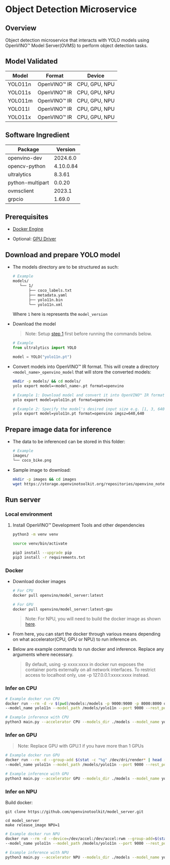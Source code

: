 # Object Detection Microservice

## Overview

Object detection microservice that interacts with YOLO models using OpenVINO™ Model Server(OVMS) to perform object detection tasks.

## Model Validated

Model | Format | Device
--- | --- | ---
YOLO11n | OpenVINO™ IR | CPU, GPU, NPU
YOLO11s | OpenVINO™ IR | CPU, GPU, NPU
YOLO11m | OpenVINO™ IR | CPU, GPU, NPU
YOLO11l | OpenVINO™ IR | CPU, GPU, NPU
YOLO11x | OpenVINO™ IR | CPU, GPU, NPU

## Software Ingredient

Package | Version
--- | ---
openvino-dev | 2024.6.0
opencv-python | 4.10.0.84
ultralytics | 8.3.61
python-multipart | 0.0.20
ovmsclient | 2023.1
grpcio | 1.69.0

## Prerequisites
- [Docker Engine](https://docs.docker.com/engine/install/ubuntu/)

- Optional: [GPU Driver](../../../README.md#quick-start)


## Download and prepare YOLO model

-   The models directory are to be structured as such:
    ```bash
    # Example
    models/
       └── 1/
           ├── coco_labels.txt
           ├── metadata.yaml
           ├── yolo11n.bin
           └── yolo11n.xml
    ```
    Where `1` here is represents the `model_version`

-   Download the model
    >Note: Setup [step 1](#local-environment) first before running the commands below.

    ```python
    # Example
    from ultralytics import YOLO

    model = YOLO("yolo11n.pt")
    ```

-   Convert models into OpenVINO™ IR format. This will create a directory `<model_name>_openvino_model` that will store the converted models:
    ```bash
    mkdir -p models/ && cd models/
    yolo export model=<model_name>.pt format=openvino

    # Example 1: Download model and convert it into OpenVINO™ IR format
    yolo export model=yolo11n.pt format=openvino

    # Example 2: Specify the model's desired input size e.g. [1, 3, 640, 640]
    yolo export model=yolo11n.pt format=openvino imgsz=640,640
    ```


## Prepare image data for inference

-   The data to be inferenced can be stored in this folder:
    ```bash
    # Example
    images/
    └── coco_bike.png
    ```

-   Sample image to download:
    ```bash
    mkdir -p images && cd images
    wget https://storage.openvinotoolkit.org/repositories/openvino_notebooks/data/data/image/coco_bike.jpg
    ```

## Run server

### Local environment

1.  Install OpenVINO™ Development Tools and other dependencies

    ```bash
    python3 -m venv venv

    source venv/bin/activate

    pip3 install --upgrade pip
    pip3 install -r requirements.txt
    ```

### Docker

-   Download docker images

    ```bash
    # For CPU
    docker pull openvino/model_server:latest

    # For GPU
    docker pull openvino/model_server:latest-gpu
    ```
    >Note: For NPU, you will need to build the docker image as shown [here](#infer-on-npu).

-   From here, you can start the docker through various means depending on what accelerator(CPU, GPU or NPU) to run inference on.
-   Below are example commands to run docker and inference. Replace any arguments where necessary.
    > By default, using -p xxxx:xxxx in docker run exposes the container ports externally on all network interfaces. To restrict access to localhost only, use -p 127.0.0.1:xxxx:xxxx instead.

### Infer on CPU

```bash
# Example docker run CPU
docker run --rm -d -v $(pwd)/models:/models -p 9000:9000 -p 8000:8000 openvino/model_server:latest \
--model_name yolo11n --model_path /models/yolo11n --port 9000 --rest_port 8000 --layout NHWC:NCHW
```

```bash
# Example inference with CPU
python3 main.py --accelerator CPU --models_dir ./models --model_name yolo11n --image_path images/coco_bike.jpg --output_image_path result_image.jpg --ovms_address 127.0.0.1:9000
```

### Infer on GPU

>Note: Replace GPU with GPU.1 if you have more than 1 GPUs
```bash
# Example docker run GPU
docker run --rm -d --group-add $(stat -c "%g" /dev/dri/render* | head -n 1) -u $(id -u) --device=/dev/dri:/dev/dri -v $(pwd)/models:/models -p 9000:9000 -p 8000:8000 openvino/model_server:latest-gpu \
--model_name yolo11n --model_path /models/yolo11n --port 9000 --rest_port 8000 --layout NHWC:NCHW
```

```bash
# Example inference with GPU
python3 main.py --accelerator GPU --models_dir ./models --model_name yolo11n --image_path images/coco_bike.jpg --output_image_path result_image.jpg --ovms_address 127.0.0.1:9000
```

### Infer on NPU

Build docker:
```
git clone https://github.com/openvinotoolkit/model_server.git

cd model_server
make release_image NPU=1
```

```bash
# Example docker run NPU
docker run --rm -d --device=/dev/accel:/dev/accel:rwm --group-add=$(stat -c "%g" /dev/dri/render* | head -n 1) -u $(id -u) -v $(pwd)/models:/models -p 9000:9000 -p 8000:8000 openvino/model_server:latest-npu \
--model_name yolo11n --model_path /models/yolo11n --port 9000 --rest_port 8000 --layout NHWC:NCHW
```

```bash
# Example inference with NPU
python3 main.py --accelerator NPU --models_dir ./models --model_name yolo11n --image_path images/coco_bike.jpg --output_image_path result_image.jpg --ovms_address 127.0.0.1:9000
```
